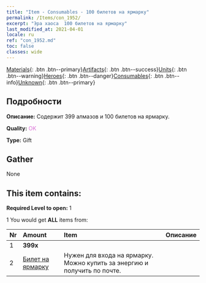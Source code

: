 ```yaml
---
title: "Item - Consumables - 100 билетов на ярмарку"
permalink: /Items/con_1952/
excerpt: "Эра хаоса  100 билетов на ярмарку"
last_modified_at: 2021-04-01
locale: ru
ref: "con_1952.md"
toc: false
classes: wide
---
```

 [Materials](/ru/Items/){: .btn .btn--primary}[Artifacts](/ru/Items/Artifacts/){: .btn .btn--success}[Units](/ru/Items/Units/){: .btn .btn--warning}[Heroes](/ru/Items/Heroes/){: .btn .btn--danger}[Consumables](/ru/Items/Consumables/){: .btn .btn--info}[Unknown](/ru/Items/Unknown/){: .btn .btn--primary}

## Подробности
 **Описание:** Содержит 399 алмазов и 100 билетов на ярмарку.

 **Quality:** <span style="color: #DA70D6">OK</span>

 **Type:** Gift

## Gather

  None

## This item contains:

 **Required Level to open:** 1

 1 You would get **ALL** items  from:

  | Nr | Amount |     Item    | Описание |
  |:---|:-------|:------------|:-----------:|
  | 1 |  **399x** | <i class="fas fa-gem"/> |  | 
  | 2 | [Билет на ярмарку](/ru/Items/con_1157/) | Нужен для входа на ярмарку. Можно купить за энергию и получить по почте. | 
